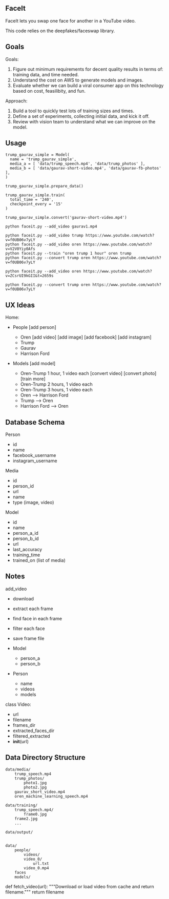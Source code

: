## FaceIt

FaceIt lets you swap one face for another in a YouTube video.

This code relies on the deepfakes/faceswap library.

## Goals

Goals:
1. Figure out minimum requirements for decent quality results in terms of: training data, and time needed.
2. Understand the cost on AWS to generate models and images.
3. Evaluate whether we can build a viral consumer app on this technology based on cost, feasilibity, and fun.

Approach:
1. Build a tool to quickly test lots of training sizes and times.
2. Define a set of experiments, collecting initial data, and kick it off.
3. Review with vision team to understand what we can improve on the model.

## Usage

```
trump_gaurav_simple = Model(
  name = 'trump_gaurav_simple',
  media_a = [ 'data/trump_speech.mp4', 'data/trump_photos' ],
  media_b = [ 'data/gaurav-short-video.mp4', 'data/gaurav-fb-photos' ],
)

trump_gaurav_simple.prepare_data()

trump_gaurav_simple.train(
  total_time = '240',
  checkpoint_every = '15'
)

trump_gaurav_simple.convert('gaurav-short-video.mp4')
```

```
python faceit.py --add_video gaurav1.mp4

python faceit.py --add_video trump https://www.youtube.com/watch?v=f0UB06v7yLY
python faceit.py --add_video oren https://www.youtube.com/watch?v=V2V0Yiy0Afs
python faceit.py --train "oren trump 1 hour" oren trump
python faceit.py --convert trump oren https://www.youtube.com/watch?v=f0UB06v7yLY

python faceit.py --add_video oren https://www.youtube.com/watch?v=ZCsrUI9kGII&t=2659s

python faceit.py --convert trump oren https://www.youtube.com/watch?v=f0UB06v7yLY
```

## UX Ideas

Home:

* People [add person]
  * Oren [add video] [add image] [add facebook] [add instagram]
  * Trump
  * Gaurav
  * Harrison Ford

* Models [add model]
  * Oren-Trump 1 hour, 1 video each [convert video] [convert photo] [train more]
  * Oren-Trump 2 hours, 1 video each
  * Oren-Trump 3 hours, 1 video each
  * Oren --> Harrison Ford
  * Trump --> Oren
  * Harrison Ford --> Oren

## Database Schema

Person
* id
* name
* facebook_username
* instagram_username

Media
* id
* person_id
* url
* name
* type (image, video)

Model
* id
* name
* person_a_id
* person_b_id
* url
* last_accuracy
* training_time
* trained_on (list of media)

## Notes

add_video
* download
* extract each frame
* find face in each frame
* filter each face
* save frame file


* Model
  * person_a
  * person_b

* Person
  * name
  * videos
  * models

class Video:
  * url
  * filename
  * frames_dir
  * extracted_faces_dir
  * filtered_extracted
  * __init__(url)


## Data Directory Structure

```
data/media/
    trump_speech.mp4
    trump_photos/
        photo1.jpg
        photo2.jpg
    gaurav_short_video.mp4
    oren_machine_learning_speech.mp4

data/training/
    trump_speech.mp4/
        frame0.jpg
	frame2.jpg
	...

data/output/
    
```

```
data/
    people/
        videos/
	    video_0/
	        url.txt
		video_0.mp4
	faces
    models/
```


def fetch_video(url):
    """Download or load video from cache and return filename."""
    return filename
